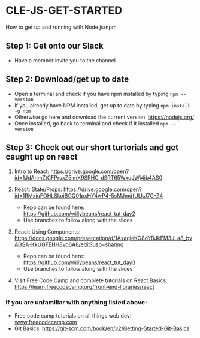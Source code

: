 # CLE-JS-GET-STARTED
How to get up and running with Node.js/npm

## Step 1: Get onto our Slack
  - Have a member invite you to the channel 

## Step 2: Download/get up to date
  - Open a terminal and check if you have npm installed by typing `npm --version`
  - If you already have NPM installed, get up to date by typing `npm install -g npm`
  - Otherwise go here and download the current version: https://nodejs.org/
  - Once installed, go back to terminal and check if it installed `npm --version`
  
## Step 3: Check out our short turtorials and get caught up on react
  1. Intro to React: https://drive.google.com/open?id=1JdAnmZtCFPrsxZ5imX9SRHC_dSRT65WxqJWj4ib4AS0
  2. React: State/Props: https://drive.google.com/open?id=1RMxjuFOHLSkoiBCQ01pxHY4wP4-5sMJmdtULkJ7G-Z4
     - Repo can be found here: https://github.com/willybeans/react_tut_day2
     - Use branches to follow along with the slides 
    
  3. React: Using Components: https://docs.google.com/presentation/d/1AxaqieKG8oYBJkEM3JLa8_bvAGSA-KkUGFEHH8vq6A8/edit?usp=sharing
     - Repo can be found here: https://github.com/willybeans/react_tut_day3
     - Use branches to follow along with the slides
    
  4. Visit Free Code Camp and complete tutorials on React Basics: https://learn.freecodecamp.org/front-end-libraries/react
  
### If you are unfamiliar with anything listed above: 
  - Free code camp tutorials on all things web dev: www.freecodecamp.com
  - Git Basics: https://git-scm.com/book/en/v2/Getting-Started-Git-Basics
  
  
